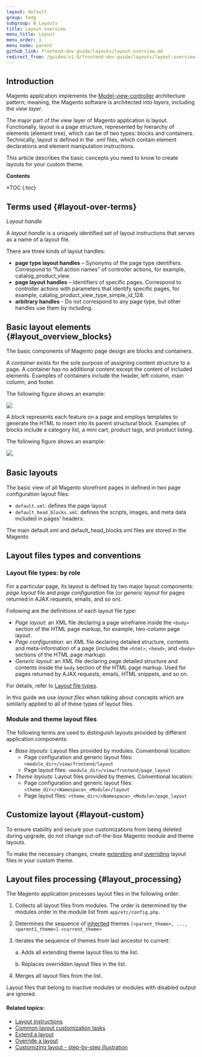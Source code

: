 ```yaml
---
layout: default
group: fedg
subgroup: B_Layouts
title: Layout overview
menu_title: Layout
menu_order: 1
menu_node: parent
github_link: frontend-dev-guide/layouts/layout-overview.md
redirect_from: /guides/v1.0/frontend-dev-guide/layouts/layout-overview.html
---
```


<h2>Introduction</h2>

Magento application implements the <a href="http://en.wikipedia.org/wiki/Model%E2%80%93view%E2%80%93controller" target="_blank">Model-view-controller</a> architecture pattern; meaning, the Magento software is architected into *layers*, including the *view layer*.

The major part of the view layer of Magento application is layout. Functionally, layout is a page structure, represented by hierarchy of elements (element tree), which can be of two types: blocks and containers. Technically, layout is defined in the .xml files, which contain element declarations and element manipulation instructions.

This article describes the basic concepts you need to know to create layouts for your custom theme.

**Contents**

 *TOC
{:toc}

## Terms used {#layout-over-terms}

<span id="handle">*Layout handle*</span>

A *layout handle* is a uniquely identified set of layout instructions that serves as a name of a layout file.

There are three kinds of layout handles:

- **page type layout handles** – Synonyms of the page type identifiers. Correspond to "full action names" of controller actions, for example, catalog_product_view.
- **page layout handles** – Identifiers of specific pages. Correspond to controller actions with parameters that identify specific pages, for example, catalog_product_view_type_simple_id_128.
- **arbitrary handles** - Do not correspond to any page type, but other handles use them by including.

## Basic layout elements {#layout_overview_blocks}

The basic components of Magento page design are blocks and containers. 

A *container* exists for the sole purpose of assigning content structure to a page. A container has no additional content except the content of included elements. Examples of containers include the header, left column, main column, and footer.

The following figure shows an example:

<img src="{{ site.baseurl }}common/images/layouts_containers_defn.jpg" />

 A *block* represents each feature on a page and employs templates to generate the HTML to insert into its parent structural block. Examples of blocks include a category list, a mini cart, product tags, and product listing.

The following figure shows an example:

<img src="{{ site.baseurl }}common/images/layouts_block_defn.jpg"/>.

## Basic layouts

The basic view of all Magento storefront pages in defined in two page configuration layout files: 

* `default.xml`: defines the page layout
* `default_head_blocks.xml`: defines the scripts, images, and meta data included in pages' headers. 

The main default.xml and default_head_blocks.xml files are stored in the Magento

## Layout files types and conventions

### Layout file types: by role

For a particular page, its layout is defined by two major layout components: *page layout* file and *page configuration* file (or *generic layout* for pages returned in AJAX requests, emails, and so on).

Following are the definitions of each layout file type:

* *Page layout*: an XML file declaring a page wireframe inside the `<body>` section of the HTML page markup, for example, two-column page layout. 
* *Page configuration*: an XML file declaring detailed structure, contents and meta-information of a page (includes the `<html>`, `<head>`, and `<body>` sections of the HTML page markup).
* *Generic layout*: an XML file declaring page detailed structure and contents inside the `body` section of the HTML page markup. Used for pages returned by AJAX requests, emails, HTML snippets, and so on.

For details, refer to <a href="{{site.gdeurl}}frontend-dev-guide/layouts/layout-types.html" target="_blank">Layout file types</a>.

In this guide we use *layout files* when talking about concepts which are similarly applied to all of these types of layout files.

<h3 id="layout-loc">Module and theme layout files</h3>

The following terms are used to distinguish layouts provided by different application components:

* *Base layouts*: Layout files provided by modules. Conventional location: 
	* Page configuration and generic layout files: `<module_dir>/view/frontend/layout`
	* Page layout files: `<module_dir>/view/frontend/page_layout`
* *Theme layouts*: Layout files provided by themes. Conventional location:
	* Page configuration and generic layout files: `<theme_dir>/<Namespace>_<Module>/layout`
	* Page layout files: `<theme_dir>/<Namespace>_<Module>/page_layout`


## Customize layout {#layout-custom}

To ensure stability and secure your customizations from being deleted during upgrade, do not change out-of-the-box Magento module and theme layouts.

To make the necessary changes, create <a href="{{site.gdeurl}}frontend-dev-guide/layouts/layout-extend.html" target="_blank">extending</a> and <a href="{{site.gdeurl}}frontend-dev-guide/layouts/layout-override.html" target="_blank">overriding</a> layout files in your custom theme. 

## Layout files processing {#layout_processing}


The Magento application processes layout files in the following order:

1.	Collects all layout files from modules. The order is determined by the modules order in the module list from `app/etc/config.php`.
2.	Determines the sequence of <a href="{{site.gdeurl}}frontend-dev-guide/themes/theme-inherit.html" target="_blank">inherited</a> themes `[<parent_theme>, ..., <parent1_theme>] <current_theme>`
3.	Iterates the sequence of themes from last ancestor to current:

	a.	Adds all extending theme layout files to the list.

	b.	Replaces overridden layout files in the list.


1.	Merges all layout files from the list.

<div class="bs-callout bs-callout-info" id="info">
  <p>Layout files that belong to inactive modules or modules with disabled output are ignored.</p>
</div>



#### Related topics:

*	<a href="{{ site.gdeurl }}frontend-dev-guide/layouts/xml-instructions.html" target="_blank">Layout instructions</a>
*	<a href="{{ site.gdeurl }}frontend-dev-guide/layouts/xml-manage.html" target="_blank">Common layout customization tasks</a>
*	<a href="{{ site.gdeurl }}frontend-dev-guide/layouts/layout-extend.html" target="_blank">Extend a layout</a>
*	<a href="{{ site.gdeurl }}frontend-dev-guide/layouts/layout-override.html" target="_blank">Override a layout</a>
*	<a href="{{ site.gdeurl }}frontend-dev-guide/layouts/layout-practice.html" target="_blank">Customizing layout - step-by-step illustration</a>




